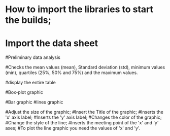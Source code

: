 # How to import the libraries to start the builds;
  
# Import the data sheet

#Preliminary data analysis

#Checks the mean values (mean), Standard deviation (std), minimum values (min), quartiles (25%, 50% and 75%) and the maximum values.

#display the entire table

#Box-plot graphic

#Bar graphic
#lines graphic 

#Adjust the size of the graphic;
#Insert the Title of the graphic;
#Inserts the 'x' axis label;
#Inserts the 'y' axis label;
#Changes the color of the graphic;
#Change the style of the line;
#Inserts the meeting point of the 'x' and 'y' axes;
#To plot the line graphic you need the values of 'x' and 'y'.
